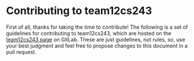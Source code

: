 # Contributing to team12cs243

First of all, thanks for taking the time to contribute!
The following is a set of guidelines for contributing to team12cs243, which are hosted on the [team12cs243 page](https://gitlab.com/prateek_vij/team12cs243) on GitLab.
These are just guidelines, not rules, so, use your best judgment and feel free to propose changes to this document in a pull request.
